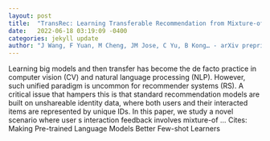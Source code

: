 ```yaml
---
layout: post
title:  "TransRec: Learning Transferable Recommendation from Mixture-of-Modality Feedback"
date:   2022-06-18 03:19:09 -0400
categories: jekyll update
author: "J Wang, F Yuan, M Cheng, JM Jose, C Yu, B Kong… - arXiv preprint arXiv …, 2022"
---
```

Learning big models and then transfer has become the de facto practice in computer vision (CV) and natural language processing (NLP). However, such unified paradigm is uncommon for recommender systems (RS). A critical issue that hampers this is that standard recommendation models are built on unshareable identity data, where both users and their interacted items are represented by unique IDs. In this paper, we study a novel scenario where user s interaction feedback involves mixture-of …
Cites: ‪Making Pre-trained Language Models Better Few-shot Learners‬  